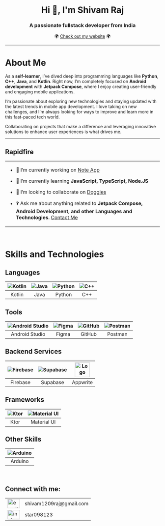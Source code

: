 <h1 align="center">Hi 👋, I'm Shivam Raj</h1>
<h3 align="center">A passionate fullstack developer from India</h3>

<p align="center">
  🌍 <a href="https://shivam-raj.appwrite.network">Check out my website</a> 🌍
</p>

---

# About Me

As a **self-learner**, I’ve dived deep into programming languages like **Python**, **C++**, **Java**, and **Kotlin**. Right now, I’m completely focused on **Android development** with **Jetpack Compose**, where I enjoy creating user-friendly and engaging mobile applications.

I’m passionate about exploring new technologies and staying updated with the latest trends in mobile app development. I love taking on new challenges, and I’m always looking for ways to improve and learn more in this fast-paced tech world. 

Collaborating on projects that make a difference and leveraging innovative solutions to enhance user experiences is what drives me.

---

## Rapidfire  
<table><tr><td valign="top" width="50%">

- 🔭 I’m currently working on [Note App](https://github.com/shivam-raj12/Note-App)

- 🌱 I’m currently learning **JavaScript, TypeScript, Node.JS**

- 👯 I’m looking to collaborate on [Doggies](https://github.com/shivam-raj12/Doggies)

- ❓ Ask me about anything related to **Jetpack Compose, Android Development, and other Languages and Technologies.** [Contact Me](#connect-with-me)

</td></tr></table>  

<br/>  

# Skills and Technologies

## Languages
| ![Kotlin](https://skillicons.dev/icons?i=kotlin) | ![Java](https://skillicons.dev/icons?i=java) | ![Python](https://skillicons.dev/icons?i=py) | ![C++](https://skillicons.dev/icons?i=cpp) |
|:---:|:---:|:---:|:---:|
| Kotlin | Java | Python | C++ |

## Tools
| ![Android Studio](https://skillicons.dev/icons?i=androidstudio) | ![Figma](https://skillicons.dev/icons?i=figma) | ![GitHub](https://skillicons.dev/icons?i=github) | ![Postman](https://skillicons.dev/icons?i=postman) |
|:---:|:---:|:---:|:---:|
| Android Studio | Figma | GitHub | Postman |

## Backend Services
| ![Firebase](https://skillicons.dev/icons?i=firebase) | ![Supabase](https://skillicons.dev/icons?i=supabase) | <img src="https://github.com/shivam-raj12/skill-icons/blob/patch-1/icons/Appwrite.svg" alt="Logo" width="48" height="48" /> |
|:---:|:---:|:---:|
| Firebase | Supabase | Appwrite |

<!--
## Databases
| ![MySQL](https://skillicons.dev/icons?i=mysql) | ![SQLite](https://skillicons.dev/icons?i=sqlite) | ![PostgreSQL](https://skillicons.dev/icons?i=postgres) | ![MongoDB](https://skillicons.dev/icons?i=mongodb) |
|:---:|:---:|:---:|:---:|
| MySQL | SQLite | PostgreSQL | MongoDB |
-->

## Frameworks
| ![Ktor](https://skillicons.dev/icons?i=ktor) | ![Material UI](https://skillicons.dev/icons?i=materialui) |
|:---:|:---:|
| Ktor | Material UI |

## Other Skills
| ![Arduino](https://skillicons.dev/icons?i=arduino) |
|:---:|
| Arduino |



<br/>

## Connect with me:

<table>
  <tr>
    <td>
      <a href="mailto:shivam1209raj@gmail.com" target="blank">
        <img src="https://raw.githubusercontent.com/dheereshagrwal/colored-icons/master/public/logos/technology/gmail/gmail.svg" alt="email" height="30" width="40" />
      </a>
    </td>
    <td>shivam1209raj@gmail.com</td>
  </tr>
   <tr>
    <td>
      <a href="https://instagram.com/star098123" target="blank">
        <img src="https://raw.githubusercontent.com/rahuldkjain/github-profile-readme-generator/master/src/images/icons/Social/instagram.svg" alt="instagram" height="30" width="40" />
      </a>
    </td>
    <td>star098123</td>
  </tr>
</table>
